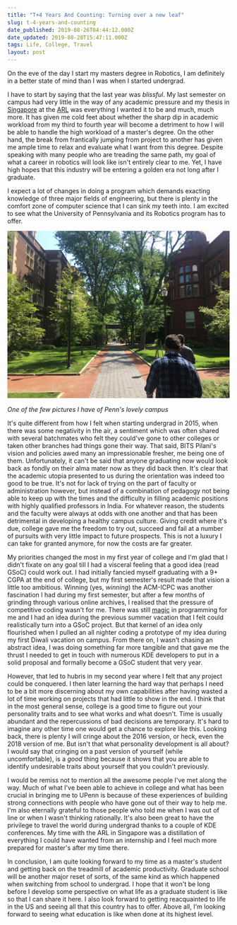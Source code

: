 ```yaml
---
title: "T+4 Years And Counting: Turning over a new leaf"
slug: t-4-years-and-counting
date_published: 2019-08-26T04:44:12.000Z
date_updated: 2019-08-28T15:47:11.000Z
tags: Life, College, Travel
layout: post
---
```


On the eve of the day I start my masters degree in Robotics, I am definitely in a better state of mind than I was when I started undergrad.

I have to start by saying that the last year was *blissful*. My last semester on campus had very little in the way of any academic pressure and my thesis in [Singapore](https://arnavdhamija.com/2019/05/30/recommended-viewing-in-singapore/) at the [ARL](https://arl.nus.edu.sg/) was everything I wanted it to be and much, much more. It has given me cold feet about whether the sharp dip in academic workload from my third to fourth year will become a detriment to how I will be able to handle the high workload of a master's degree. On the other hand, the break from frantically jumping from project to another has given me ample time to relax and evaluate what I want from this degree. Despite speaking with many people who are treading the same path, my goal of what a career in robotics will look like isn't entirely clear to me. Yet, I have high hopes that this industry will be entering a golden era not long after I graduate.

I expect a lot of changes in doing a program which demands exacting knowledge of three major fields of engineering, but there is plenty in the comfort zone of computer science that I can sink my teeth into. I am excited to see what the University of Pennsylvania and its Robotics program has to offer.

![20190820_155127322_iOS](/content/images/2019/08/20190820_155127322_iOS.jpg)

*One of the few pictures I have of Penn's lovely campus*

It's quite different from how I felt when starting undergrad in 2015, when there was some negativity in the air, a sentiment which was often shared with several batchmates who felt they could've gone to other colleges or taken other branches had things gone their way. That said, BITS Pilani's vision and policies awed many an impressionable fresher, me being one of them. Unfortunately, it can't be said that anyone graduating now would look back as fondly on their alma mater now as they did back then. It's clear that the academic utopia presented to us during the orientation was indeed too good to be true. It's not for lack of trying on the part of faculty or administration however, but instead of a combination of pedagogy not being able to keep up with the times and the difficulty in filling academic positions with highly qualified professors in India. For whatever reason, the students and the faculty were always at odds with one another and that has been detrimental in developing a healthy campus culture. Giving credit where it's due, college gave me the freedom to try out, succeed and fail at a number of pursuits with very little impact to future prospects. This is not a luxury I can take for granted anymore, for now the costs are far greater.

My priorities changed the most in my first year of college and I'm glad that I didn't fixate on any goal till I had a visceral feeling that a good idea (read GSoC) could work out. I had initially fancied myself graduating with a 9+ CGPA at the end of college, but my first semester's result made that vision a little too ambitious. Winning (yes, *winning*) the ACM-ICPC was another fascination I had during my first semester, but after a few months of grinding through various online archives, I realised that the pressure of competitive coding wasn't for me. There was still [magic](https://arnavdhamija.com/2019/06/19/where-has-the-magic-gone/) in programming for me and I had an idea during the previous summer vacation that I felt could realistically turn into a GSoC project. But that kernel of an idea only flourished when I pulled an all nighter coding a prototype of my idea during my first Diwali vacation on campus. From there on, I wasn't chasing an abstract idea, I was doing something far more tangible and that gave me the thrust I needed to get in touch with numerous KDE developers to put in a solid proposal and formally become a GSoC student that very year.

However, that led to hubris in my second year where I felt that any project could be conquered. I then later learning the hard way that perhaps I need to be a bit more discerning about my own capabilities after having wasted a lot of time working on projects that had little to show in the end. I think that in the most general sense, college is a good time to figure out your personality traits and to see what works and what doesn't. Time is usually abundant and the repercussions of bad decisions are temporary. It's hard to imagine any other time one would get a chance to explore like this. Looking back, there is plenty I will cringe about the 2016 version, or heck, even the 2018 version of me. But isn't that what personality development is all about? I would say that cringing on a past version of yourself (while uncomfortable), is a *good* thing because it shows that you are able to identify undesirable traits about yourself that you couldn't previously.

I would be remiss not to mention all the awesome people I've met along the way. Much of what I've been able to achieve in college and what has been crucial in bringing me to UPenn is because of these experiences of building strong connections with people who have gone out of their way to help me. I'm also eternally grateful to those people who told me when I was out of line or when I wasn't thinking rationally. It's also been great to have the privilege to travel the world during undergrad thanks to a couple of KDE conferences. My time with the ARL in Singapore was a distillation of everything I could have wanted from an internship and I feel much more prepared for master's after my time there.

In conclusion, I am quite looking forward to my time as a master's student and getting back on the treadmill of academic productivity. Graduate school will be another major reset of sorts, of the same kind as which happened when switching from school to undergrad. I hope that it won't be long before I develop some perspective on what life as a graduate student is like so that I can share it here. I also look forward to getting reacquainted to life in the US and seeing all that this country has to offer. Above all, I'm looking forward to seeing what education is like when done at its highest level.
